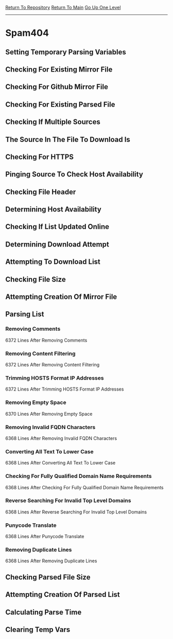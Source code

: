 [Return To Repository](https://github.com/DigitalWarrior/piholeparser/)
[Return To Main](https://github.com/DigitalWarrior/piholeparser/blob/master/RecentRunLogs/Mainlog.md)
[Go Up One Level](https://github.com/DigitalWarrior/piholeparser/blob/master/RecentRunLogs/TopLevelScripts/30-Processing-External-Blacklists.md)
____________________________________
# Spam404
## Setting Temporary Parsing Variables
## Checking For Existing Mirror File
## Checking For Github Mirror File
## Checking For Existing Parsed File
## Checking If Multiple Sources
## The Source In The File To Download Is
## Checking For HTTPS
## Pinging Source To Check Host Availability
## Checking File Header
## Determining Host Availability
## Checking If List Updated Online
## Determining Download Attempt
## Attempting To Download List
## Checking File Size
## Attempting Creation Of Mirror File
## Parsing List
### Removing Comments
6372 Lines After Removing Comments
### Removing Content Filtering
6372 Lines After Removing Content Filtering
### Trimming HOSTS Format IP Addresses
6372 Lines After Trimming HOSTS Format IP Addresses
### Removing Empty Space
6370 Lines After Removing Empty Space
### Removing Invalid FQDN Characters
6368 Lines After Removing Invalid FQDN Characters
### Converting All Text To Lower Case
6368 Lines After Converting All Text To Lower Case
### Checking For Fully Qualified Domain Name Requirements
6368 Lines After Checking For Fully Qualified Domain Name Requirements
### Reverse Searching For Invalid Top Level Domains
6368 Lines After Reverse Searching For Invalid Top Level Domains
### Punycode Translate
6368 Lines After Punycode Translate
### Removing Duplicate Lines
6368 Lines After Removing Duplicate Lines
## Checking Parsed File Size
## Attempting Creation Of Parsed List
## Calculating Parse Time
## Clearing Temp Vars
